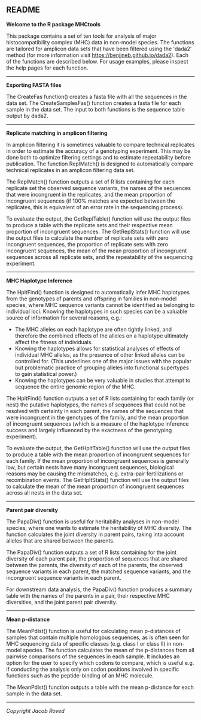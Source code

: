 ## README

**Welcome to the R package MHCtools**

This package contains a set of ten tools for analysis of major histocompatibility complex (MHC) data in non-model species. The functions are tailored for amplicon data sets that have been filtered using the 'dada2' method (for more information visit <https://benjjneb.github.io/dada2>). Each of the functions are described below. For usage examples, please inspect the help pages for each function.
***
**Exporting FASTA files**

The CreateFas function() creates a fasta file with all the sequences in the data set.
The CreateSamplesFas() function creates a fasta file for each sample in the data set.
The input to both functions is the sequence table output by dada2.
***
**Replicate matching in amplicon filtering**

In amplicon filtering it is sometimes valuable to compare technical replicates in order to estimate the accuracy of a genotyping experiment. This may be done both to optimize filtering settings and to estimate repeatability before publication. The function ReplMatch() is designed to automatically compare technical replicates in an amplicon filtering data set.

The ReplMatch() function outputs a set of R lists containing for each replicate set the observed sequence variants, the names of the sequences that were incongruent in the replicates, and the mean proportion of incongruent sequences (if 100% matches are expected between the replicates, this is equivalent of an error rate in the sequencing process).

To evaluate the output, the GetReplTable() function will use the output files to produce a table with the replicate sets and their respective mean proportion of incongruent sequences. The GetReplStats() function will use the output files to calculate the number of replicate sets with zero incongruent sequences, the proportion of replicate sets with zero incongruent sequences, the mean of the mean proportion of incongruent sequences across all replicate sets, and the repeatability of the sequencing experiment.
***
**MHC Haplotype Inference**

The HpltFind() function is designed to automatically infer MHC haplotypes from the genotypes of parents and offspring in families in non-model species, where MHC sequence variants cannot be identified as belonging to individual loci. Knowing the haplotypes in such species can be a valuable source of information for several reasons, e.g.:

* The MHC alleles on each haplotype are often tightly linked, and therefore the combined effects of the alleles on a haplotype ultimately affect the fitness of individuals.
* Knowing the haplotypes allows for statistical analyses of effects of individual MHC alleles, as the presence of other linked alleles can be controlled for. (This underlines one of the major issues with the popular but problematic practice of grouping alleles into functional supertypes to gain statistical power.)
* Knowing the haplotypes can be very valuable in studies that attempt to sequence the entire genomic region of the MHC.

The HpltFind() function outputs a set of R lists containing for each family (or nest) the putative haplotypes, the names of sequences that could not be resolved with certainty in each parent, the names of the sequences that were incongruent in the genotypes of the family, and the mean proportion of incongruent sequences (which is a measure of the haplotype inference success and largely influenced by the exactness of the genotyping experiment).

To evaluate the output, the GetHpltTable() function will use the output files to produce a table with the mean proportion of incongruent sequences for each family. If the mean proportion of incongruent sequences is generally low, but certain nests have many incongruent sequences, biological reasons may be causing the mismatches, e.g. extra-pair fertilizations or recombination events. The GetHpltStats() function will use the output files to calculate the mean of the mean proportion of incongruent sequences across all nests in the data set.
***
**Parent pair diversity**

The PapaDiv() function is useful for heritability analyses in non-model species, where one wants to estimate the heritability of MHC diversity. The function calculates the joint diversity in parent pairs, taking into account alleles that are shared between the parents.

The PapaDiv() function outputs a set of R lists containing for the joint diversity of each parent pair, the proportion of sequences that are shared between the parents, the diversity of each of the parents, the observed sequence variants in each parent, the matched sequence variants, and the incongruent sequence variants in each parent.

For downstream data analysis, the PapaDiv() function produces a summary table with the names of the parents in a pair, their respective MHC diversities, and the joint parent pair diversity.
***
**Mean p-distance**

The MeanPdist() function is useful for calculating mean p-distances of samples that contain multiple homologous sequences, as is often seen for MHC sequencing data of specific classes (e.g. class I or class II) in non-model species. The function calculates the mean of the p-distances from all pairwise comparisons of the sequences in each sample. It includes an option for the user to specify which codons to compare, which is useful e.g. if conducting the analysis only on codon positions involved in specific functions such as the peptide-binding of an MHC molecule.

The MeanPdist() function outputs a table with the mean p-distance for each sample in the data set.
***
*Copyright Jacob Roved*
